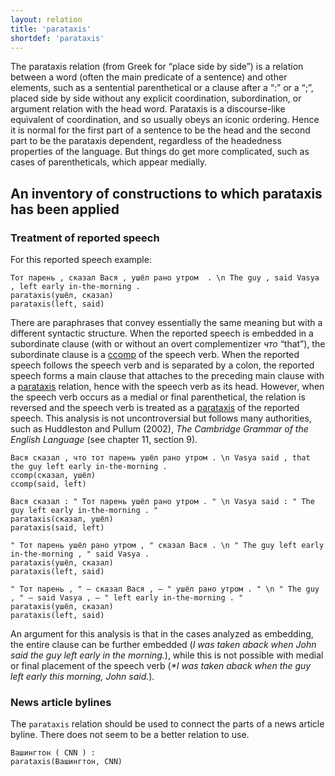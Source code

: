 ```yaml
---
layout: relation
title: 'parataxis'
shortdef: 'parataxis'
---
```


The parataxis relation (from Greek for “place side by side”) is a
relation between a word (often the main predicate of a sentence) and other
elements, such as a sentential parenthetical or a clause after a “:” or
a “;”, placed side by side without any explicit
coordination, subordination, or argument relation with the head word. Parataxis is a discourse-like equivalent of coordination, and so usually obeys an iconic ordering. Hence it is normal for the first part of a sentence to be the head and the second part to be the parataxis dependent, regardless of the headedness properties of the language.  But things do get more complicated, such as cases of parentheticals, which appear medially.

## An inventory of constructions to which parataxis has been applied

### Treatment of reported speech

For this reported speech example:

~~~ sdparse
Тот парень , сказал Вася , ушёл рано утром  . \n The guy , said Vasya , left early in-the-morning .
parataxis(ушёл, сказал)
parataxis(left, said)
~~~

There are paraphrases that convey essentially the same meaning but with a different syntactic structure. When the reported speech is embedded in a subordinate clause (with or without an overt complementizer _что_ “that”), the subordinate clause is a [ccomp]() of the speech verb. When the reported speech follows the speech verb and is separated by a colon, the reported speech forms a main clause that attaches to the preceding main clause with a [parataxis]() relation, hence with the speech verb as its head.
However, when the speech verb occurs as a medial or final parenthetical, the relation is reversed and the speech verb is treated as a [parataxis]() of the reported speech. 
This analysis is not uncontroversial but follows many authorities, such as Huddleston and Pullum (2002),
_The Cambridge Grammar of the English Language_ (see chapter 11, section 9). 

~~~ sdparse
Вася сказал , что тот парень ушёл рано утром . \n Vasya said , that the guy left early in-the-morning .
ccomp(сказал, ушёл)
ccomp(said, left)
~~~

~~~ sdparse
Вася сказал : " Тот парень ушёл рано утром . " \n Vasya said : " The guy left early in-the-morning . "
parataxis(сказал, ушёл)
parataxis(said, left)
~~~

~~~ sdparse
" Тот парень ушёл рано утром , " сказал Вася . \n " The guy left early in-the-morning , " said Vasya .
parataxis(ушёл, сказал)
parataxis(left, said)
~~~

~~~ sdparse
" Тот парень , " — сказал Вася , — " ушёл рано утром . " \n " The guy , " — said Vasya , — " left early in-the-morning . "
parataxis(ушёл, сказал)
parataxis(left, said)
~~~

An argument for this analysis is that in the cases analyzed as embedding, the entire clause can be further embedded 
(_I was taken aback when John said the guy left early in the morning._),
while this is not possible with medial or final placement of the speech verb 
(_*I was taken aback when the guy left early this morning, John said._).

### News article bylines

The `parataxis` relation should be used to connect the parts of a news article byline.
There does not seem to be a better relation to use.

~~~ sdparse
Вашингтон ( CNN ) :
parataxis(Вашингтон, CNN)
~~~
<!-- Interlanguage links updated Út zář 29 18:41:34 CEST 2020 -->
